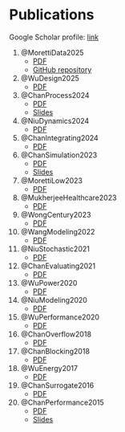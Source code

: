 # Publications

Google Scholar profile: [link](https://scholar.google.com/citations?user=NJEB3swAAAAJ)

1. @MorettiData2025
    - [PDF](papers/MorettiData2025.pdf)
    - [GitHub repository](https://github.com/yinchi/histopath-bim-des)
1. @WuDesign2025
    - [PDF](papers/WuDesign2025.pdf)
1. @ChanProcess2024
    - [PDF](papers/ChanProcess2024.pdf)
    - [Slides](papers/ChanProcess2024_slides.pdf)
1. @NiuDynamics2024
    - [PDF](papers/NiuDynamics2024.pdf)
1. @ChanIntegrating2024
    - [PDF](papers/ChanIntegrating2024.pdf)
1. @ChanSimulation2023
    - [PDF](papers/ChanSimulation2023.pdf)
    - [Slides](papers/ChanSimulation2023_slides.pdf)
1. @MorettiLow2023
    - [PDF](papers/MorettiLow2023.pdf)
1. @MukherjeeHealthcare2023
    - [PDF](papers/MukherjeeHealthcare2023.pdf)
1. @WongCentury2023
    - [PDF](papers/WongCentury2023.pdf)
1. @WangModeling2022
    - [PDF](papers/WangModeling2022.pdf)
1. @NiuStochastic2021
    - [PDF](papers/NiuStochastic2021.pdf)
1. @ChanEvaluating2021
    - [PDF](papers/ChanEvaluating2021.pdf)
1. @WuPower2020
    - [PDF](papers/WuPower2020.pdf)
1. @NiuModeling2020
    - [PDF](papers/NiuModeling2020.pdf)
1. @WuPerformance2020
    - [PDF](papers/WuPerformance2020.pdf)
1. @ChanOverflow2018
    - [PDF](papers/ChanOverflow2018.pdf)
1. @ChanBlocking2018
    - [PDF](papers/ChanBlocking2018.pdf)
1. @WuEnergy2017
    - [PDF](papers/WuEnergy2017.pdf)
1. @ChanSurrogate2016
    - [PDF](papers/ChanSurrogate2016.pdf)
1. @ChanPerformance2015
    - [PDF](papers/ChanPerformance2015.pdf)
    - [Slides](papers/ChanPerformance2015_slides.pdf)

<script>
document.addEventListener('DOMContentLoaded', function() {
    document.querySelector('.md-content ol').innerHTML = document.querySelector('.md-content ol').innerHTML.replaceAll('Y.-C. Chan', '<b>Y.-C. Chan</b>')
})
</script>

